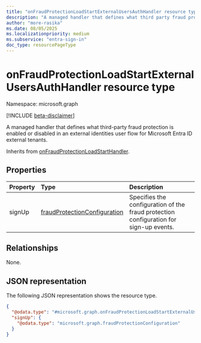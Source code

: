 ```yaml
---
title: "onFraudProtectionLoadStartExternalUsersAuthHandler resource type"
description: "A managed handler that defines what third party fraud protection is enabled or disabled in an external identities user flow for Microsoft Entra external tenants."
author: "more-rasika"
ms.date: 08/05/2025
ms.localizationpriority: medium
ms.subservice: "entra-sign-in"
doc_type: resourcePageType
---
```


# onFraudProtectionLoadStartExternalUsersAuthHandler resource type

Namespace: microsoft.graph

[!INCLUDE [beta-disclaimer](../../includes/beta-disclaimer.md)]

A managed handler that defines what third-party fraud protection is enabled or disabled in an external identities user flow for Microsoft Entra ID external tenants.

Inherits from [onFraudProtectionLoadStartHandler](../resources/onfraudprotectionloadstarthandler.md).


## Properties
|Property|Type|Description|
|:---|:---|:---|
|signUp|[fraudProtectionConfiguration](../resources/fraudprotectionconfiguration.md)|Specifies the configuration of the fraud protection configuration for sign-up events.|

## Relationships
None.

## JSON representation
The following JSON representation shows the resource type.
<!-- {
  "blockType": "resource",
  "@odata.type": "microsoft.graph.onFraudProtectionLoadStartExternalUsersAuthHandler"
}
-->
``` json
{
  "@odata.type": "#microsoft.graph.onFraudProtectionLoadStartExternalUsersAuthHandler",
  "signUp": {
    "@odata.type": "microsoft.graph.fraudProtectionConfiguration"
  }
}
```

